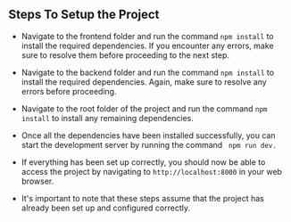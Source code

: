  ## Steps To Setup the Project
   
- Navigate to the frontend folder and run the command ```npm install``` to install the required dependencies. If you encounter any errors, make sure to resolve them before proceeding to the next step.

- Navigate to the backend folder and run the command ```npm install``` to install the required dependencies. Again, make sure to resolve any errors before proceeding.

- Navigate to the root folder of the project and run the command ```npm install``` to install any remaining dependencies.

- Once all the dependencies have been installed successfully, you can start the development server by running the command ``` npm run dev.```

- If everything has been set up correctly, you should now be able to access the project by navigating to ```http://localhost:8000``` in your web browser.

- It's important to note that these steps assume that the project has already been set up and configured correctly.
   
   
